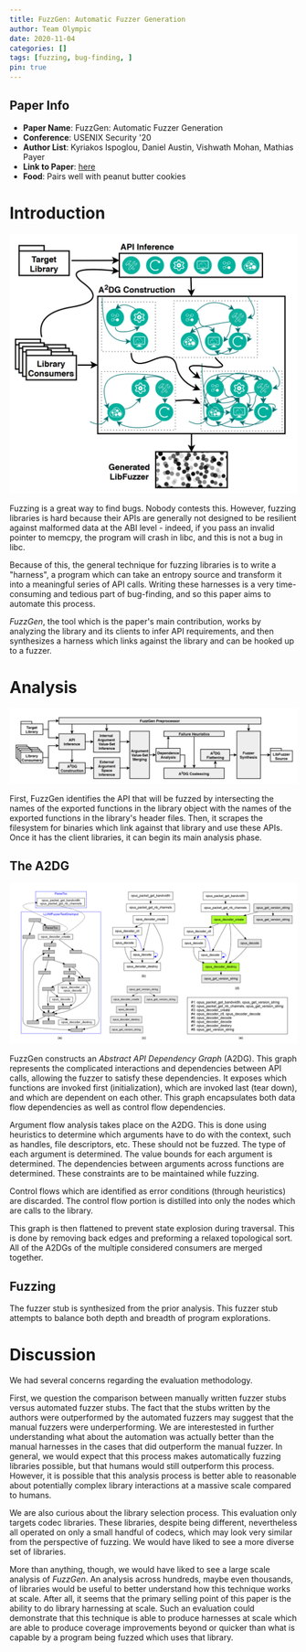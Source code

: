 ```yaml
---
title: FuzzGen: Automatic Fuzzer Generation
author: Team Olympic
date: 2020-11-04
categories: []
tags: [fuzzing, bug-finding, ]
pin: true
---
```


## Paper Info
- **Paper Name**: FuzzGen: Automatic Fuzzer Generation
- **Conference**: USENIX Security '20
- **Author List**: Kyriakos Ispoglou, Daniel Austin, Vishwath Mohan, Mathias Payer
- **Link to Paper**: [here](https://www.usenix.org/system/files/sec20-ispoglou.pdf)
- **Food**: Pairs well with peanut butter cookies

# Introduction

![](/assets/img/2020-11-04-fuzzgen/intuition.png)

Fuzzing is a great way to find bugs. Nobody contests this.
However, fuzzing libraries is hard because their APIs are generally not designed to be resilient against malformed data at the ABI level - indeed, if you pass an invalid pointer to memcpy, the program will crash in libc, and this is not a bug in libc.

Because of this, the general technique for fuzzing libraries is to write a "harness", a program which can take an entropy source and transform it into a meaningful series of API calls.
Writing these harnesses is a very time-consuming and tedious part of bug-finding, and so this paper aims to automate this process.

_FuzzGen_, the tool which is the paper's main contribution, works by analyzing the library and its clients to infer API requirements, and then synthesizes a harness which links against the library and can be hooked up to a fuzzer.

# Analysis

![](/assets/img/2020-11-04-fuzzgen/overview.png)

First, FuzzGen identifies the API that will be fuzzed by intersecting the names of the exported functions in the library object with the names of the exported functions in the library's header files.
Then, it scrapes the filesystem for binaries which link against that library and use these APIs.
Once it has the client libraries, it can begin its main analysis phase.

## The A2DG

![](/assets/img/2020-11-04-fuzzgen/workflow.png)

FuzzGen constructs an _Abstract API Dependency Graph_ (A2DG).
This graph represents the complicated interactions and dependencies between API calls, allowing the fuzzer to satisfy these dependencies.
It exposes which functions are invoked first (initialization), which are invoked last (tear down), and which are dependent on each other.
This graph encapsulates both data flow dependencies as well as control flow dependencies.

Argument flow analysis takes place on the A2DG.
This is done using heuristics to determine which arguments have to do with the context, such as handles, file descriptors, etc.
These should not be fuzzed.
The type of each argument is determined.
The value bounds for each argument is determined.
The dependencies between arguments across functions are determined.
These constraints are to be maintained while fuzzing.

Control flows which are identified as error conditions (through heuristics) are discarded.
The control flow portion is distilled into only the nodes which are calls to the library.

This graph is then flattened to prevent state explosion during traversal.
This is done by removing back edges and preforming a relaxed topological sort.
All of the A2DGs of the multiple considered consumers are merged together.

## Fuzzing

The fuzzer stub is synthesized from the prior analysis.
This fuzzer stub attempts to balance both depth and breadth of program explorations.

# Discussion

We had several concerns regarding the evaluation methodology.

First, we question the comparison between manually written fuzzer stubs versus automated fuzzer stubs.
The fact that the stubs written by the authors were outperformed by the automated fuzzers may suggest that the manual fuzzers were underperforming.
We are interestested in further understanding what about the automation was actually better than the manual harnesses in the cases that did outperform the manual fuzzer.
In general, we would expect that this process makes automatically fuzzing libraries possible, but that humans would still outperform this process.
However, it is possible that this analysis process is better able to reasonable about potentially complex library interactions at a massive scale compared to humans.

We are also curious about the library selection process.
This evaluation only targets codec libraries.
These libraries, despite being different, nevertheless all operated on only a small handful of codecs, which may look very similar from the perspective of fuzzing.
We would have liked to see a more diverse set of libraries.

More than anything, though, we would have liked to see a large scale analysis of _FuzzGen_.
An analysis across hundreds, maybe even thousands, of libraries would be useful to better understand how this technique works at scale.
After all, it seems that the primary selling point of this paper is the ability to do library harnessing at scale.
Such an evaluation could demonstrate that this technique is able to produce harnesses at scale which are able to produce coverage improvements beyond or quicker than what is capable by a program being fuzzed which uses that library.
